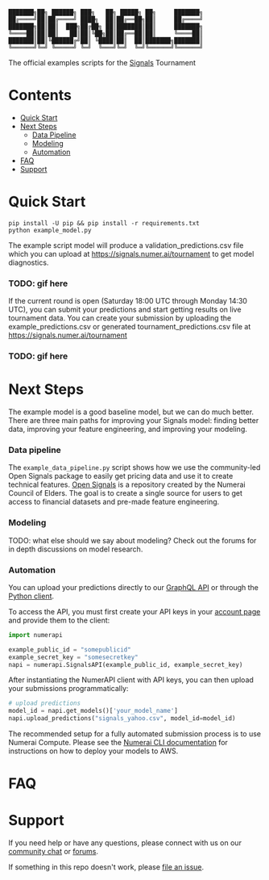 ```
███████╗██╗ ██████╗ ███╗   ██╗ █████╗ ██╗     ███████╗
██╔════╝██║██╔════╝ ████╗  ██║██╔══██╗██║     ██╔════╝
███████╗██║██║  ███╗██╔██╗ ██║███████║██║     ███████╗
╚════██║██║██║   ██║██║╚██╗██║██╔══██║██║     ╚════██║
███████║██║╚██████╔╝██║ ╚████║██║  ██║███████╗███████║
╚══════╝╚═╝ ╚═════╝ ╚═╝  ╚═══╝╚═╝  ╚═╝╚══════╝╚══════╝
```

The official examples scripts for the [Signals](https://signals.numer.ai) Tournament

# Contents

- [Quick Start](#quick-start)
- [Next Steps](#next-steps)
  - [Data Pipeline](#data-pipeline)
  - [Modeling](#modeling)
  - [Automation](#automation)
- [FAQ](#faq)
- [Support](#support)

# Quick Start

```
pip install -U pip && pip install -r requirements.txt
python example_model.py
```

The example script model will produce a validation_predictions.csv file 
which you can upload at https://signals.numer.ai/tournament to get model diagnostics.

### TODO: gif here

If the current round is open (Saturday 18:00 UTC through Monday 14:30 UTC), you 
can submit your predictions and start getting results on live tournament data. You 
can create your submission by uploading the example_predictions.csv or generated tournament_predictions.csv 
file at https://signals.numer.ai/tournament

### TODO: gif here

# Next Steps
The example model is a good baseline model, but we can do much better. There are three
main paths for improving your Signals model: finding better data, improving your
feature engineering, and improving your modeling.

### Data pipeline
The `example_data_pipeline.py` script shows how we use the community-led Open Signals package
to easily get pricing data and use it to create technical features.
[Open Signals](https://github.com/councilofelders/opensignals) is a repository created by 
the Numerai Council of Elders. The goal is to create a single source for users to get 
access to financial datasets and pre-made feature engineering.



### Modeling
TODO: what else should we say about modeling?
Check out the forums for in depth discussions on model research.

### Automation
You can upload your predictions directly to our [GraphQL API](https://api-tournament.numer.ai/) or through the [Python client](https://github.com/uuazed/numerapi/).

To access the API, you must first create your API keys in your [account page](https://numer.ai/account) and provide them to the client:

```python
import numerapi 

example_public_id = "somepublicid"
example_secret_key = "somesecretkey"
napi = numerapi.SignalsAPI(example_public_id, example_secret_key)
```

After instantiating the NumerAPI client with API keys, you can then upload your submissions programmatically:

```python
# upload predictions
model_id = napi.get_models()['your_model_name']
napi.upload_predictions("signals_yahoo.csv", model_id=model_id)
```

The recommended setup for a fully automated submission process is to use Numerai Compute. Please see the
[Numerai CLI documentation](https://github.com/numerai/numerai-cli) for instructions on how to deploy your
models to AWS.

# FAQ

# Support
If you need help or have any questions, please connect with us on our [community chat](http://community.numer.ai/) or [forums](https://forum.numer.ai/).

If something in this repo doesn't work, please [file an issue](https://github.com/numerai/signals-example-scripts/issues).